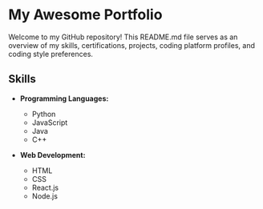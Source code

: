 # My Awesome Portfolio

Welcome to my GitHub repository! This README.md file serves as an overview of my skills, certifications, projects, coding platform profiles, and coding style preferences.

## Skills

- **Programming Languages:**
  - Python
  - JavaScript
  - Java
  - C++

- **Web Development:**
  - HTML
  - CSS
  - React.js
  - Node.js    
